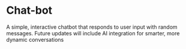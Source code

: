 # Chat-bot
A simple, interactive chatbot that responds to user input with random messages. Future updates will include AI integration for smarter, more dynamic conversations
